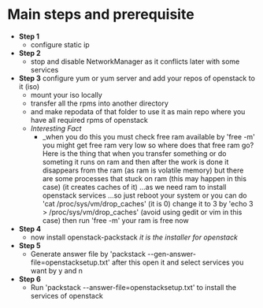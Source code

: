 # Main steps and prerequisite
* __Step 1__
  * configure static ip
* __Step 2__
  * stop and disable NetworkManager as it conflicts later with some services
* __Step 3__ configure yum or yum server and add your repos of openstack to it (iso)
  * mount your iso locally 
  * transfer all the rpms into another directory 
  * and make repodata of that folder to use it as main repo where you have all required rpms of openstack
  * _Interesting Fact_ 
    * _when you do this you must check free ram available by 'free -m' you might get free ram very low so where does that free ram go?
    Here is the thing that when you transfer something or do someting it runs on ram and then after the work is done it disappears from 
    the ram (as ram is volatile memory) but there are some processes that stuck on ram (this may happen in this case) (it creates caches of it)
    ...as we need ram to install openstack services ...so just reboot your system or you can do 'cat /proc/sys/vm/drop_caches' (it is 0) 
    change it to 3 by 'echo 3 > /proc/sys/vm/drop_caches' (avoid using gedit or vim in this case) then run 'free -m' your ram is free now
* __Step 4__
  * now install openstack-packstack _it is the installer for openstack_
* __Step 5__
  * Generate answer file by 'packstack --gen-answer-file=openstacksetup.txt' after this open it and select services you want by y and n
* __Step 6__
  * Run 'packstack --answer-file=openstacksetup.txt' to install the services of openstack
